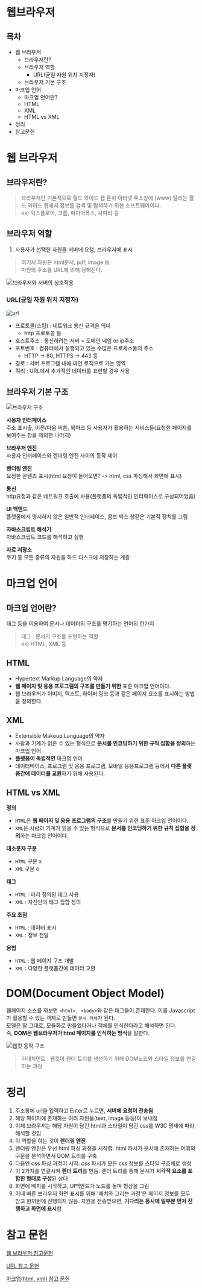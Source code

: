 # 웹브라우저

## 목차
- 웹 브라우저
  - 브라우저란?
  - 브라우저 역할
    - URL(균일 자원 위치 지정자)
  - 브라우저 기본 구조
- 마크업 언어
  - 마크업 언어란?
  - HTML
  - XML
  - HTML vs XML
- 정리
- 참고문헌



# 웹 브라우저
## 브라우저란?
> 브라우저란 기본적으로 월드 와이드 웹 흔히 이터넷 주소창에 (www) 달리는 월드 와이드 웹에서 정보를 검색 및 탐색하기 위한 소프트웨어이다.<br/>
> ex) 익스플로어, 크롬, 파이어폭스, 사파리 등

## 브라우저 역할
1. 사용자가 선택한 자원을 서버에 요청, 브라우저에 표시<br/>
> 여기서 자원은 html문서, pdf, image 등<br/>
> 자원의 주소를 URL에 의해 정해진다.

![브라우저와 서버의 상호작용](asset/browser&server.jpg)

### URL(균일 자원 위치 지정자)

![url](asset/url.PNG)

- 프로토콜(스킴) : 네트워크 통신 규격을 의미
  - http 프로토콜 등
- 호스트주소 : 통신하려는 서버 = 도메인 네임 or ip주소
- 포트번호 : 컴퓨터에서 실행되고 있는 수많은 프로세스들의 주소
  - HTTP -> 80, HTTPS -> 443 등
- 경로 : 서버 프로그램 내에 짜인 로직으로 가는 영역
- 쿼리 : URL에서 추가적인 데이터를 표현할 경우 사용


## 브라우저 기본 구조
![브라우저 구조](asset/browser.PNG)

**사용자 인터페이스**<br/>
주소 표시출, 이전/다음 버튼, 북마크 등 사용자가 활용하는 서비스들(요청한 페이지를 보여주는 창을 제외한 나머지)

**브라우저 엔진**<br/>
사용자 인터페이스와 렌더링 엔진 사이의 동작 제어

**렌더링 엔진**<br/>
요청한 콘텐츠 표시(html 요청이 들어오면? -> html, css 파싱해서 화면에 표시)

**통신**<br/>
http요청과 같은 네트워크 호출에 사용(플랫폼의 독립적인 인터페이스로 구성되어었음)

**UI 백엔드**<br/>
플랫폼에서 명시하지 않은 일반적 인터페이스, 콤보 박스 창같은 기본적 장치를 그림

**자바스크립트 해석기**<br/>
자바스크립트 코드를 해석하고 실행

**자료 저장소**<br/>
쿠키 등 모든 종류의 자원을 하드 디스크에 저장하는 계층

# 마크업 언어
## 마크업 언어란?
태그 등을 이용하여 문서나 데이터의 구조를 명기하는 언어의 한가지<br/>
> 태그 : 문서의 구조를 표현하는 역할<br/>
> ex) HTML, XML 등

## HTML
- Hypertext Markup Language의 약자
- **웹 페이지 및 응용 프로그램의 구조를 만들기 위한** 표준 마크업 언어이다. 
- 웹 브라우저가 이미지, 텍스트, 하이퍼 링크 등과 같은 페이지 요소를 표시하는 방법을 정의한다.

## XML
- Extensible Makeup Language의 약자
- 사람과 기계가 읽은 수 있는 형식으로 **문서를 인코딩하기 위한 규칙 집합을 정의**하는 마크업 언어
- **플랫폼이 독립적인** 마크업 언어
- 데이터베이스, 프로그램 및 응용 프로그램, 모바일 응용프로그램 등에서 **다른 플랫폼간에 데이터를 교환**하기 위해 사용된다.

## HTML vs XML
**정의**
- `HTML`은 **웹 페이지 및 응용 프로그램의 구조**를 만들기 위한 표준 마크업 언어이다.
- `XML`은 사람과 기계가 읽을 수 있는 형식으로 **문서를 인코딩하기 위한 규칙 집합을 정의**하는 마크업 언어이다.

**대소문자 구분**
- `HTML` 구분 x
- `XML` 구분 o

**태그**
- `HTML` : 미리 정의된 태그 사용
- `XML` : 자신만의 태그 집합 정의

**주요 초점**
- `HTML` : 데이터 표시
- `XML` : 정보 전달

**용법**
- `HTML` : 웹 페이지 구조 개발
- `XML` : 다양한 플랫폼간에 데이터 교환

# DOM(Document Object Model)
웹페이지 소스를 까보면 `<html>, <body>`와 같은 태그들이 존재한다. 이를 Javascript가 활용할 수 있는 객체로 만들면 `문서 객체`가 된다.<br/>
모델은 말 그대로, 모듈화로 만들었다거나 객체를 인식한다라고 해석하면 된다.<br/>
즉, **DOM은 웹브라우저가 html 페이지를 인식하는 방식**을 말한다.<br/>

![웹킷 동작 구조](asset/dom.PNG)
> 어태치먼트 : 웹킷이 렌더 트리를 생성하기 위해 DOM노드와 스타일 정보를 연결하는 과정


# 정리
1. 주소창에 url을 입력하고 Enter르 누르면, **서버에 요청이 전송됨**
2. 해당 페이지에 존재하는 여러 자원들(text, image 등등)이 보내짐
3. 이제 브라우저는 해당 자원이 담긴 html과 스타일이 담긴 css를 W3C 명세에 따라 해석할 것임
4. 이 역할을 하는 것이 **렌더링 엔진**
5. 렌더링 엔진은 우선 html 파싱 과정을 시작함. html 파서가 문서에 존재하는 어휘와 구문을 분석하면서 DOM 트리를 구축
6. 다음엔 css 파싱 과정이 시작. css 파서가 모든 css 정보를 스타일 구조체로 생성
7. 이 2가지를 연결시켜 **렌더 트리**를 만듬. 렌더 트리를 통해 문서가 **시각적 요소를 포함한 형태로 구성**된 상태
8. 화면에 배치를 시작하고, UI백엔드가 노드를 돌며 형상을 그림
9. 이때 빠른 브라우저 화면 표시를 위해 '배치와 그리는 과정'은 페이지 정보를 모두 받고 한꺼번에 진행되지 않음. 자원을 전송받으면, **기다리는 동시에 일부분 먼저 진행하고 화면에 표시**함


# 참고 문헌

[웹 브라우저 참고문헌](https://github.com/gyoogle/tech-interview-for-developer/blob/master/Web/%EB%B8%8C%EB%9D%BC%EC%9A%B0%EC%A0%80%20%EB%8F%99%EC%9E%91%20%EB%B0%A9%EB%B2%95.md)

[URL 참고 문헌](https://www.grabbing.me/URL-018cdd1bb4b541fab6246569244fcf93)

[마크업(html, xml) 참고 문헌](https://hanamon.kr/htm-xml-%EC%B0%A8%EC%9D%B4%EC%A0%90/)